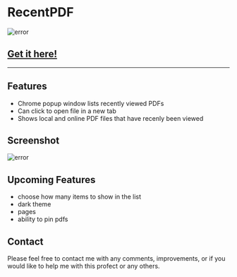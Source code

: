 [logo]: https://github.com/alexweininger/recent-pdfs/blob/master/content/promotional/pr1400v2.png?raw=true ""

[screenshot]: https://github.com/alexweininger/recent-pdfs/blob/master/content/screenshots/global-sc-v2.png?raw=true ""

# RecentPDF

![error][logo]

## [Get it here!](https://chrome.google.com/webstore/detail/recent-pdf/ihjgdammecebcjinfmllgniaeneabkdk)

---

## Features

- Chrome popup window lists recently viewed PDFs
- Can click to open file in a new tab
- Shows local and online PDF files that have recenly been viewed

## Screenshot

![error][screenshot]

## Upcoming Features

- choose how many items to show in the list
- dark theme
- pages
- ability to pin pdfs

## Contact

Please feel free to contact me with any comments, improvements, or if you would like to help me with this profect or any others.